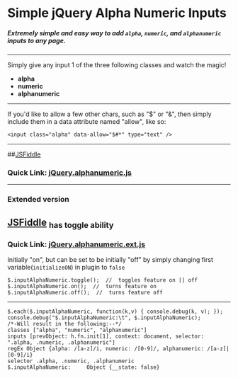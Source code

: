 # Simple jQuery Alpha Numeric Inputs

##### Extremely simple and easy way to add `alpha`, `numeric`, and `alphanumeric` inputs to any page.

---

Simply give any input 1 of the three following classes and watch the magic!
 - **alpha**
 - **numeric**
 - **alphanumeric**

---

If you'd like to allow a few other chars, such as "$" or "&", then simply include them in a data attribute named "allow", like so:
 
    <input class="alpha" data-allow="$#*" type="text" />

---

##[JSFiddle](https://jsfiddle.net/SpYk3/yda2cuoz/)
### Quick Link:  [jQuery.alphanumeric.js](https://cdn.rawgit.com/JDMcKinstry/Simple-jQuery-Alpha-Numeric-Inputs/master/jQuery.alphanumeric.js)

---

### Extended version
## [JSFiddle](https://jsfiddle.net/SpYk3/y7f0qLLd/) <sub>has toggle ability</sub>
### Quick Link:  [jQuery.alphanumeric.ext.js](https://cdn.rawgit.com/JDMcKinstry/Simple-jQuery-Alpha-Numeric-Inputs/master/jQuery.alphanumeric.ext.js)
Initially "on", but can be set to be initially "off" by simply changing first variable(`initializeON`) in plugin to `false`

    $.inputAlphaNumeric.toggle();  //  toggles feature on || off
    $.inputAlphaNumeric.on();  //  turns feature on
    $.inputAlphaNumeric.off();  //  turns feature off

---

	$.each($.inputAlphaNumeric, function(k,v) { console.debug(k, v); });
	console.debug("$.inputAlphaNumeric:\t", $.inputAlphaNumeric);
	/*-Will result in the following:--*/
	classes ["alpha", "numeric", "alphanumeric"]
	inputs [prevObject: h.fn.init[1], context: document, selector: ".alpha, .numeric, .alphanumeric"]
	regEx Object {alpha: /[a-z]/i, numeric: /[0-9]/, alphanumeric: /[a-z]|[0-9]/i}
	selector .alpha, .numeric, .alphanumeric
	$.inputAlphaNumeric:	 Object {__state: false}
